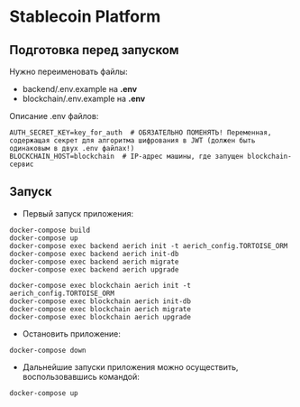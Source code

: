 # Stablecoin Platform

## Подготовка перед запуском

Нужно переименовать файлы:
- backend/.env.example на **.env**
- blockchain/.env.example на **.env**

Описание .env файлов:
```dotenv
AUTH_SECRET_KEY=key_for_auth  # ОБЯЗАТЕЛЬНО ПОМЕНЯТЬ! Переменная, содержащая секрет для алгоритма шифрования в JWT (должен быть одинаковым в двух .env файлах!)
BLOCKCHAIN_HOST=blockchain  # IP-адрес машины, где запущен blockchain-сервис
```

## Запуск

- Первый запуск приложения:
```commandline
docker-compose build
docker-compose up
docker-compose exec backend aerich init -t aerich_config.TORTOISE_ORM 
docker-compose exec backend aerich init-db
docker-compose exec backend aerich migrate
docker-compose exec backend aerich upgrade

docker-compose exec blockchain aerich init -t aerich_config.TORTOISE_ORM 
docker-compose exec blockchain aerich init-db
docker-compose exec blockchain aerich migrate
docker-compose exec blockchain aerich upgrade
```

- Остановить приложение:
```commandline
docker-compose down
```

- Дальнейшие запуски приложения можно осуществить, воспользовавшись командой:
```commandline
docker-compose up
```
